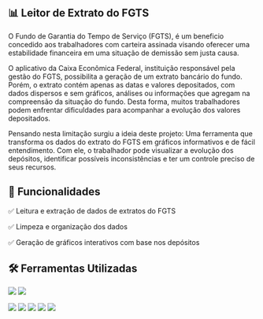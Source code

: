 ## 📊 Leitor de Extrato do FGTS
O Fundo de Garantia do Tempo de Serviço (FGTS), é um beneficio concedido aos trabalhadores com carteira assinada visando oferecer uma estabilidade financeira em uma situação de demissão sem justa causa.

O aplicativo da Caixa Econômica Federal, instituição responsável pela gestão do FGTS, possibilita a geração de um extrato bancário do fundo. Porém, o extrato contém apenas as datas e valores depositados, com dados dispersos e sem gráficos, análises ou informações que agregam na compreensão da situação do fundo. Desta forma, muitos trabalhadores podem enfrentar dificuldades para acompanhar a evolução dos valores depositados.

Pensando nesta limitação surgiu a ideia deste projeto: Uma ferramenta que transforma os dados do extrato do FGTS em gráficos informativos e de fácil entendimento. Com ele, o trabalhador pode visualizar a evolução dos depósitos, identificar possíveis inconsistências e ter um controle preciso de seus recursos.

## 🚀 Funcionalidades
✅ Leitura e extração de dados de extratos do FGTS

✅ Limpeza e organização dos dados

✅ Geração de gráficos interativos com base nos depósitos

## 🛠️ Ferramentas Utilizadas
<a href="https://code.visualstudio.com" target="_blank"><img loading="lazy" src="https://img.shields.io/badge/VS%20Code-0078d7.svg?style=flat&logo=visual-studio-code&logoColor=white" target="_blank"></a>
<a href="https://www.python.org" target="_blank"><img loading="lazy" src="https://img.shields.io/badge/Python-3670A0?style=flat&logo=python&logoColor=ffdd54" target="_blank"></a>

<a href="https://pandas.pydata.org" target="_blank"><img loading="lazy" src="https://img.shields.io/badge/Pandas-%23150458.svg?style=flat&logo=pandas&logoColor=white" target="_blank"></a>
<a href="https://pypi.org/project/pdfplumber/" target="_blank"><img loading="lazy" src="https://img.shields.io/badge/PDFPlumber-ba403c?style=flat" target="_blank"></a>
<a href="https://numpy.org" target="_blank"><img loading="lazy" src="https://img.shields.io/badge/Numpy-%23013243.svg?style=flat&logo=numpy&logoColor=white" target="_blank"></a>
<a href="https://docs.streamlit.io" target="_blank"><img loading="lazy" src="https://img.shields.io/badge/Streamlit-%23FE4B4B.svg?style=flat&logo=streamlit&logoColor=white" target="_blank"></a>
<a href="https://plotly.com/python/plotly-express/" target="_blank"><img loading="lazy" src="https://img.shields.io/badge/Plotly-%233F4F75.svg?style=flat&logo=plotly&logoColor=white" target="_blank"></a>
